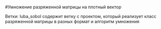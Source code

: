 #Умножение разряженной матрицы на плотный вектор

Ветки:
luba_sobol содержит ветку с проектом, который реализует класс разряженной матрицы в разных формат и алгоритм умножения

